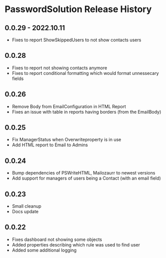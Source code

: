 ﻿# PasswordSolution Release History

## 0.0.29 - 2022.10.11
- Fixes to report ShowSkippedUsers to not show contacts users

## 0.0.28
- Fixes to report not showing contacts anymore
- Fixes to report conditional formatting which would format unnessecary fields

## 0.0.26
- Remove Body from EmailConfiguration in HTML Report
- Fixes an issue with table in reports having borders (from the EmailBody)

## 0.0.25
- Fix ManagerStatus when Overwriteproperty is in use
- Add HTML report to Email to Admins

## 0.0.24
- Bump dependencies of PSWriteHTML, Mailozaurr to newest versions
- Add support for managers of users being a Contact (with an email field)

## 0.0.23
 - Small cleanup
 - Docs update
## 0.0.22
- Fixes dashboard not showing some objects
- Added properties describing which rule was used to find user
- Added some additional logging